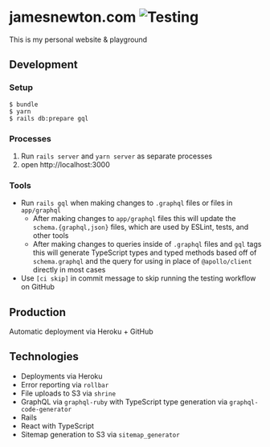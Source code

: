 # jamesnewton.com ![Testing](https://github.com/jameswritescode/jamesnewton.com/workflows/Testing/badge.svg)

This is my personal website & playground

## Development

### Setup

```
$ bundle
$ yarn
$ rails db:prepare gql
```

### Processes

1. Run `rails server` and `yarn server` as separate processes
2. open http://localhost:3000

### Tools

* Run `rails gql` when making changes to `.graphql` files or files in `app/graphql`
  * After making changes to `app/graphql` files this will update the `schema.{graphql,json}` files, which are used by ESLint, tests, and other tools
  * After making changes to queries inside of `.graphql` files and `gql` tags this will generate TypeScript types and typed methods based off of `schema.graphql` and the query for using in place of `@apollo/client` directly in most cases
* Use `[ci skip]` in commit message to skip running the testing workflow on GitHub

## Production

Automatic deployment via Heroku + GitHub

## Technologies

* Deployments via Heroku
* Error reporting via `rollbar`
* File uploads to S3 via `shrine`
* GraphQL via `graphql-ruby` with TypeScript type generation via `graphql-code-generator`
* Rails
* React with TypeScript
* Sitemap generation to S3 via `sitemap_generator`
